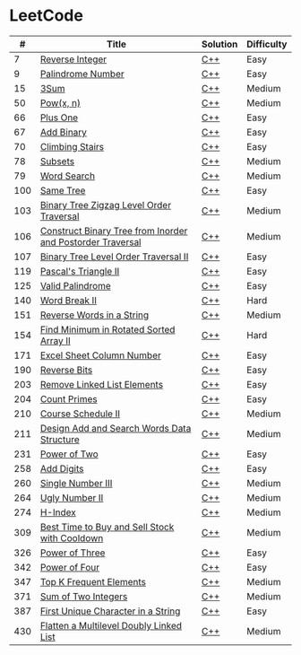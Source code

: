 LeetCode
========

| # | Title | Solution | Difficulty |
|---| ----- | -------- | ---------- |
|7|[Reverse Integer](https://leetcode.com/problems/reverse-integer/) | [C++](https://github.com/AgyeyaMishra/leetcode/blob/master/algorithms/cpp/reverseInteger.cpp)|Easy|
|9|[Palindrome Number](https://leetcode.com/problems/palindrome-number/) | [C++](https://github.com/AgyeyaMishra/leetcode/blob/master/algorithms/cpp/palindromeNumber.cpp)|Easy|
|15|[3Sum](https://leetcode.com/problems/3sum/) | [C++](https://github.com/AgyeyaMishra/leetcode/blob/master/algorithms/cpp/3Sum.cpp)|Medium|
|50|[Pow(x, n)](https://leetcode.com/problems/powx-n/) | [C++](https://github.com/AgyeyaMishra/leetcode/blob/master/algorithms/cpp/Pow(x%2C%20n).cpp)|Medium|
|66|[Plus One](https://leetcode.com/problems/plus-one/) | [C++](https://github.com/AgyeyaMishra/leetcode/blob/master/algorithms/cpp/plusOne.cpp)|Easy|
|67|[Add Binary](https://leetcode.com/problems/add-binary/) | [C++](https://github.com/AgyeyaMishra/leetcode/blob/master/algorithms/cpp/addBinary.cpp)|Easy|
|70|[Climbing Stairs](https://leetcode.com/problems/climbing-stairs/) | [C++](https://github.com/AgyeyaMishra/leetcode/blob/master/algorithms/cpp/climbingStairs.cpp)|Easy|
|78|[Subsets](https://leetcode.com/problems/subsets/) | [C++](https://github.com/AgyeyaMishra/leetcode/blob/master/algorithms/cpp/subsets.cpp)|Medium|
|79|[Word Search](https://leetcode.com/problems/word-search/) | [C++](https://github.com/AgyeyaMishra/leetcode/blob/master/algorithms/cpp/wordSearch.cpp)|Medium|
|100|[Same Tree](https://leetcode.com/problems/same-tree/) | [C++](https://github.com/AgyeyaMishra/leetcode/blob/master/algorithms/cpp/sameTree.cpp)|Easy|
|103|[Binary Tree Zigzag Level Order Traversal](https://leetcode.com/problems/binary-tree-zigzag-level-order-traversal/) | [C++](https://github.com/AgyeyaMishra/leetcode/blob/master/algorithms/cpp/binaryTreeZigzagLevelOrderTraversal.cpp)|Medium|
|106|[Construct Binary Tree from Inorder and Postorder Traversal](https://leetcode.com/problems/construct-binary-tree-from-inorder-and-postorder-traversal/) | [C++](https://github.com/AgyeyaMishra/leetcode/blob/master/algorithms/cpp/constructBinaryTreeFromInorderAndPostorderTraversal.cpp)|Medium|
|107|[Binary Tree Level Order Traversal II](https://leetcode.com/problems/binary-tree-level-order-traversal-ii/) | [C++](https://github.com/AgyeyaMishra/leetcode/blob/master/algorithms/cpp/binaryTreeLevelOrderTraversalII.cpp)|Easy|
|119|[Pascal's Triangle II](https://leetcode.com/problems/pascals-triangle-ii/) | [C++](https://github.com/AgyeyaMishra/leetcode/blob/master/algorithms/cpp/pascalsTriangleII.cpp)|Easy|
|125|[Valid Palindrome](https://leetcode.com/problems/valid-palindrome/) | [C++](https://github.com/AgyeyaMishra/leetcode/blob/master/algorithms/cpp/validPalindrome.cpp)|Easy|
|140|[Word Break II](https://leetcode.com/problems/word-break-ii/) | [C++](https://github.com/AgyeyaMishra/leetcode/blob/master/algorithms/cpp/wordBreakII.cpp)|Hard|
|151|[Reverse Words in a String](https://leetcode.com/problems/reverse-words-in-a-string/) | [C++](https://github.com/AgyeyaMishra/leetcode/blob/master/algorithms/cpp/reverseWordsInAString.cpp)|Medium|
|154|[Find Minimum in Rotated Sorted Array II](https://leetcode.com/problems/find-minimum-in-rotated-sorted-array-ii/) | [C++](https://github.com/AgyeyaMishra/leetcode/blob/master/algorithms/cpp/findMinimumInRotatedSortedArrayII.cpp)|Hard|
|171|[Excel Sheet Column Number](https://leetcode.com/problems/excel-sheet-column-number/) | [C++](https://github.com/AgyeyaMishra/leetcode/blob/master/algorithms/cpp/excelSheetColumnNumber.cpp)|Easy|
|190|[Reverse Bits](https://leetcode.com/problems/reverse-bits/) | [C++](https://github.com/AgyeyaMishra/leetcode/blob/master/algorithms/cpp/reverseBits.cpp)|Easy|
|203|[Remove Linked List Elements](https://leetcode.com/problems/remove-linked-list-elements/) | [C++](https://github.com/AgyeyaMishra/leetcode/blob/master/algorithms/cpp/removeLinkedListElements.cpp)|Easy|
|204|[Count Primes](https://leetcode.com/problems/count-primes/) | [C++](https://github.com/AgyeyaMishra/leetcode/blob/master/algorithms/cpp/countPrimes.cpp)|Easy|
|210|[Course Schedule II](https://leetcode.com/problems/course-schedule-ii/) | [C++](https://github.com/AgyeyaMishra/leetcode/blob/master/algorithms/cpp/courseScheduleII.cpp)|Medium|
|211|[Design Add and Search Words Data Structure](https://leetcode.com/problems/design-add-and-search-words-data-structure/) | [C++](https://github.com/AgyeyaMishra/leetcode/blob/master/algorithms/cpp/designAddAndSearchWordsDataStructure.cpp)|Medium|
|231|[Power of Two](https://leetcode.com/problems/power-of-two/) | [C++](https://github.com/AgyeyaMishra/leetcode/blob/master/algorithms/cpp/powerOfTwo.cpp)|Easy|
|258|[Add Digits](https://leetcode.com/problems/add-digits/) | [C++](https://github.com/AgyeyaMishra/leetcode/blob/master/algorithms/cpp/addDigits.cpp)|Easy|
|260|[Single Number III](https://leetcode.com/problems/single-number-iii/) | [C++](https://github.com/AgyeyaMishra/leetcode/blob/master/algorithms/cpp/singleNumberIII.cpp)|Medium|
|264|[Ugly Number II](https://leetcode.com/problems/ugly-number-ii/) | [C++](https://github.com/AgyeyaMishra/leetcode/blob/master/algorithms/cpp/uglyNumberII.cpp)|Medium|
|274|[H-Index](https://leetcode.com/problems/h-index/) | [C++](https://github.com/AgyeyaMishra/leetcode/blob/master/algorithms/cpp/hIndex.cpp)|Medium|
|309|[Best Time to Buy and Sell Stock with Cooldown](https://leetcode.com/problems/best-time-to-buy-and-sell-stock-with-cooldown/) | [C++](https://github.com/AgyeyaMishra/leetcode/blob/master/algorithms/cpp/bestTimeToBuyAndSellStockWithCooldown.cpp)|Medium|
|326|[Power of Three](https://leetcode.com/problems/power-of-three/) | [C++](https://github.com/AgyeyaMishra/leetcode/blob/master/algorithms/cpp/powerOfThree.cpp)|Easy|
|342|[Power of Four](https://leetcode.com/problems/word-search/) | [C++](https://github.com/AgyeyaMishra/leetcode/blob/master/algorithms/cpp/powerOfFour.cpp)|Easy|
|347|[Top K Frequent Elements](https://leetcode.com/problems/top-k-frequent-elements/) | [C++](https://github.com/AgyeyaMishra/leetcode/blob/master/algorithms/cpp/topKFrequentElements.cpp)|Medium|
|371|[Sum of Two Integers](https://leetcode.com/problems/sum-of-two-integers/) | [C++](https://github.com/AgyeyaMishra/leetcode/blob/master/algorithms/cpp/sumOfTwoIntegers.cpp)|Medium|
|387|[First Unique Character in a String](https://leetcode.com/problems/first-unique-character-in-a-string/) | [C++](https://github.com/AgyeyaMishra/leetcode/blob/master/algorithms/cpp/firstUniqueCharacterInAString.cpp)|Easy|
|430|[Flatten a Multilevel Doubly Linked List](https://leetcode.com/problems/flatten-a-multilevel-doubly-linked-list/) | [C++](https://github.com/AgyeyaMishra/leetcode/blob/master/algorithms/cpp/flattenAMultilevelDoublyLinkedList.cpp)|Medium|




